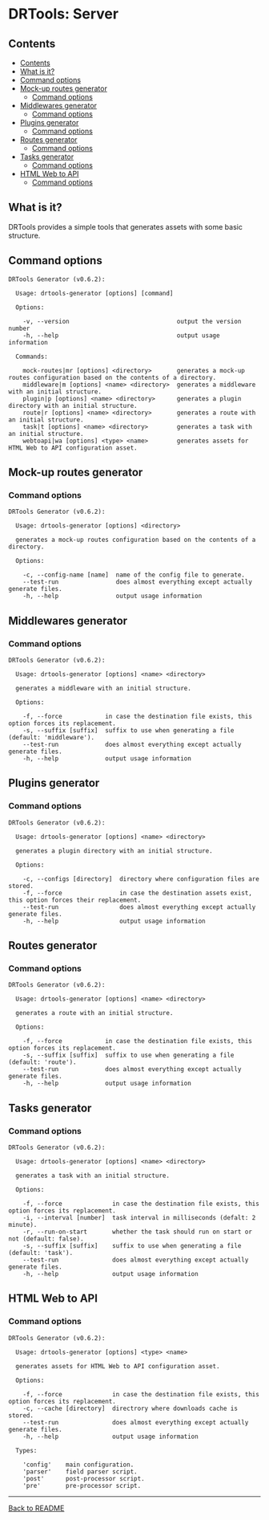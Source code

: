 # DRTools: Server
## Contents
<!-- TOC depthFrom:2 updateOnSave:true -->

- [Contents](#contents)
- [What is it?](#what-is-it)
- [Command options](#command-options)
- [Mock-up routes generator](#mock-up-routes-generator)
    - [Command options](#command-options-1)
- [Middlewares generator](#middlewares-generator)
    - [Command options](#command-options-2)
- [Plugins generator](#plugins-generator)
    - [Command options](#command-options-3)
- [Routes generator](#routes-generator)
    - [Command options](#command-options-4)
- [Tasks generator](#tasks-generator)
    - [Command options](#command-options-5)
- [HTML Web to API](#html-web-to-api)
    - [Command options](#command-options-6)

<!-- /TOC -->

## What is it?
DRTools provides a simple tools that generates assets with some basic structure.

## Command options
<!-- AUTO:generator-options -->
```
DRTools Generator (v0.6.2):

  Usage: drtools-generator [options] [command]

  Options:

    -v, --version                              output the version number
    -h, --help                                 output usage information

  Commands:

    mock-routes|mr [options] <directory>       generates a mock-up routes configuration based on the contents of a directory.
    middleware|m [options] <name> <directory>  generates a middleware with an initial structure.
    plugin|p [options] <name> <directory>      generates a plugin directory with an initial structure.
    route|r [options] <name> <directory>       generates a route with an initial structure.
    task|t [options] <name> <directory>        generates a task with an initial structure.
    webtoapi|wa [options] <type> <name>        generates assets for HTML Web to API configuration asset.

```
<!-- /AUTO -->

## Mock-up routes generator
### Command options
<!-- AUTO:generator-options:mock-routes -->
```
DRTools Generator (v0.6.2):

  Usage: drtools-generator [options] <directory>

  generates a mock-up routes configuration based on the contents of a directory.

  Options:

    -c, --config-name [name]  name of the config file to generate.
    --test-run                does almost everything except actually generate files.
    -h, --help                output usage information

```
<!-- /AUTO -->

## Middlewares generator
### Command options
<!-- AUTO:generator-options:middlewares -->
```
DRTools Generator (v0.6.2):

  Usage: drtools-generator [options] <name> <directory>

  generates a middleware with an initial structure.

  Options:

    -f, --force            in case the destination file exists, this option forces its replacement.
    -s, --suffix [suffix]  suffix to use when generating a file (default: 'middleware').
    --test-run             does almost everything except actually generate files.
    -h, --help             output usage information

```
<!-- /AUTO -->

## Plugins generator
### Command options
<!-- AUTO:generator-options:plugins -->
```
DRTools Generator (v0.6.2):

  Usage: drtools-generator [options] <name> <directory>

  generates a plugin directory with an initial structure.

  Options:

    -c, --configs [directory]  directory where configuration files are stored.
    -f, --force                in case the destination assets exist, this option forces their replacement.
    --test-run                 does almost everything except actually generate files.
    -h, --help                 output usage information

```
<!-- /AUTO -->

## Routes generator
### Command options
<!-- AUTO:generator-options:routes -->
```
DRTools Generator (v0.6.2):

  Usage: drtools-generator [options] <name> <directory>

  generates a route with an initial structure.

  Options:

    -f, --force            in case the destination file exists, this option forces its replacement.
    -s, --suffix [suffix]  suffix to use when generating a file (default: 'route').
    --test-run             does almost everything except actually generate files.
    -h, --help             output usage information

```
<!-- /AUTO -->

## Tasks generator
### Command options
<!-- AUTO:generator-options:tasks -->
```
DRTools Generator (v0.6.2):

  Usage: drtools-generator [options] <name> <directory>

  generates a task with an initial structure.

  Options:

    -f, --force              in case the destination file exists, this option forces its replacement.
    -i, --interval [number]  task interval in milliseconds (defalt: 2 minute).
    -r, --run-on-start       whether the task should run on start or not (default: false).
    -s, --suffix [suffix]    suffix to use when generating a file (default: 'task').
    --test-run               does almost everything except actually generate files.
    -h, --help               output usage information

```
<!-- /AUTO -->

## HTML Web to API
### Command options
<!-- AUTO:generator-options:webtoapi -->
```
DRTools Generator (v0.6.2):

  Usage: drtools-generator [options] <type> <name>

  generates assets for HTML Web to API configuration asset.

  Options:

    -f, --force              in case the destination file exists, this option forces its replacement.
    -c, --cache [directory]  directrory where downloads cache is stored.
    --test-run               does almost everything except actually generate files.
    -h, --help               output usage information

  Types:

    'config'    main configuration.
    'parser'    field parser script.
    'post'      post-processor script.
    'pre'       pre-processor script.

```
<!-- /AUTO -->

----
[Back to README](../README.md)
